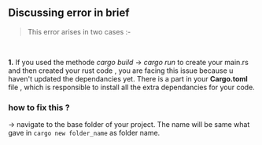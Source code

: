 ## Discussing error in brief
> This error arises in two cases :-
<br>

**1.** If you used the methode _cargo build_ -> _cargo run_ to create your main.rs and then created your rust code , you are facing this issue because u haven't updated the dependancies yet. There is a part in your **Cargo.toml** file , which is responsible to install all the extra dependancies for your code.
### how to fix this ?
-> navigate to the base folder of your project. The name will be same what gave in ```cargo new folder_name``` as folder name. 

